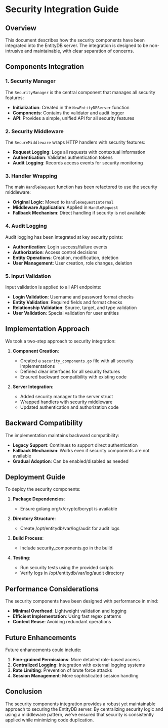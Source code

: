 # Security Integration Guide

## Overview

This document describes how the security components have been integrated into the EntityDB server. The integration is designed to be non-intrusive and maintainable, with clear separation of concerns.

## Components Integration

### 1. Security Manager

The `SecurityManager` is the central component that manages all security features:

- **Initialization**: Created in the `NewEntityDBServer` function
- **Components**: Contains the validator and audit logger
- **API**: Provides a simple, unified API for all security features

### 2. Security Middleware

The `SecureMiddleware` wraps HTTP handlers with security features:

- **Request Logging**: Logs all requests with contextual information
- **Authentication**: Validates authentication tokens
- **Audit Logging**: Records access events for security monitoring

### 3. Handler Wrapping

The main `HandleRequest` function has been refactored to use the security middleware:

- **Original Logic**: Moved to `handleRequestInternal`
- **Middleware Application**: Applied in `HandleRequest`
- **Fallback Mechanism**: Direct handling if security is not available

### 4. Audit Logging

Audit logging has been integrated at key security points:

- **Authentication**: Login success/failure events
- **Authorization**: Access control decisions
- **Entity Operations**: Creation, modification, deletion
- **User Management**: User creation, role changes, deletion

### 5. Input Validation

Input validation is applied to all API endpoints:

- **Login Validation**: Username and password format checks
- **Entity Validation**: Required fields and format checks
- **Relationship Validation**: Source, target, and type validation
- **User Validation**: Special validation for user entities

## Implementation Approach

We took a two-step approach to security integration:

1. **Component Creation**:
   - Created a `security_components.go` file with all security implementations
   - Defined clear interfaces for all security features
   - Ensured backward compatibility with existing code

2. **Server Integration**:
   - Added security manager to the server struct
   - Wrapped handlers with security middleware
   - Updated authentication and authorization code

## Backward Compatibility

The implementation maintains backward compatibility:

- **Legacy Support**: Continues to support direct authentication
- **Fallback Mechanism**: Works even if security components are not available
- **Gradual Adoption**: Can be enabled/disabled as needed

## Deployment Guide

To deploy the security components:

1. **Package Dependencies**:
   - Ensure golang.org/x/crypto/bcrypt is available

2. **Directory Structure**:
   - Create /opt/entitydb/var/log/audit for audit logs

3. **Build Process**:
   - Include security_components.go in the build

4. **Testing**:
   - Run security tests using the provided scripts
   - Verify logs in /opt/entitydb/var/log/audit directory

## Performance Considerations

The security components have been designed with performance in mind:

- **Minimal Overhead**: Lightweight validation and logging
- **Efficient Implementation**: Using fast regex patterns
- **Context Reuse**: Avoiding redundant operations

## Future Enhancements

Future enhancements could include:

1. **Fine-grained Permissions**: More detailed role-based access
2. **Centralized Logging**: Integration with external logging systems
3. **Rate Limiting**: Prevention of brute force attacks
4. **Session Management**: More sophisticated session handling

## Conclusion

The security components integration provides a robust yet maintainable approach to securing the EntityDB server. By centralizing security logic and using a middleware pattern, we've ensured that security is consistently applied while minimizing code duplication.